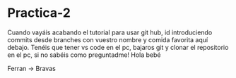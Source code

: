 # Practica-2

Cuando vayáis acabando el tutorial para usar git hub, id introduciendo commits desde branches con vuestro nombre y comida favorita aquí debajo. Tenéis que tener vs code en el pc, bajaros git y clonar el repositorio en el pc, si no sabéis como preguntadme! Hola bebé

Ferran -> Bravas
